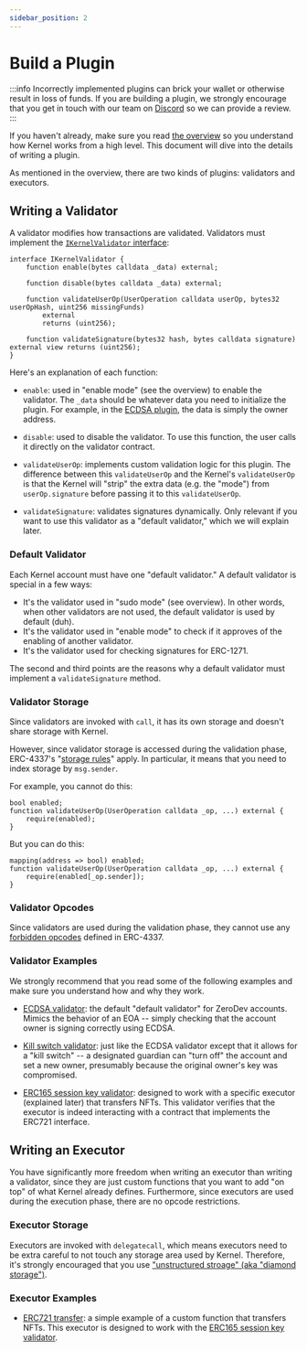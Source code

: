 ```yaml
---
sidebar_position: 2
---
```


# Build a Plugin

:::info
Incorrectly implemented plugins can brick your wallet or otherwise result in loss of funds.  If you are building a plugin, we strongly encourage that you get in touch with our team on [Discord](https://discord.gg/KS9MRaTSjx) so we can provide a review.
:::

If you haven't already, make sure you read [the overview](/extend-wallets/overview) so you understand how Kernel works from a high level.  This document will dive into the details of writing a plugin.

As mentioned in the overview, there are two kinds of plugins: validators and executors.

## Writing a Validator

A validator modifies how transactions are validated.  Validators must implement the [`IKernelValidator` interface](https://github.com/zerodevapp/kernel/blob/main/src/validator/IValidator.sol):

```solidity
interface IKernelValidator {
    function enable(bytes calldata _data) external;

    function disable(bytes calldata _data) external;

    function validateUserOp(UserOperation calldata userOp, bytes32 userOpHash, uint256 missingFunds)
        external
        returns (uint256);

    function validateSignature(bytes32 hash, bytes calldata signature) external view returns (uint256);
}
```

Here's an explanation of each function:

- `enable`: used in "enable mode" (see the overview) to enable the validator.  The `_data` should be whatever data you need to initialize the plugin.  For example, in the [ECDSA plugin](https://github.com/zerodevapp/kernel/blob/main/src/validator/ECDSAValidator.sol), the data is simply the owner address.

- `disable`: used to disable the validator.  To use this function, the user calls it directly on the validator contract.

- `validateUserOp`: implements custom validation logic for this plugin.  The difference between this `validateUserOp` and the Kernel's `validateUserOp` is that the Kernel will "strip" the extra data (e.g. the "mode") from `userOp.signature` before passing it to this `validateUserOp`.

- `validateSignature`: validates signatures dynamically.  Only relevant if you want to use this validator as a "default validator," which we will explain later.

### Default Validator

Each Kernel account must have one "default validator."  A default validator is special in a few ways:

- It's the validator used in "sudo mode" (see overview).  In other words, when other validators are not used, the default validator is used by default (duh).
- It's the validator used in "enable mode" to check if it approves of the enabling of another validator.
- It's the validator used for checking signatures for ERC-1271.

The second and third points are the reasons why a default validator must implement a `validateSignature` method.

### Validator Storage

Since validators are invoked with `call`, it has its own storage and doesn't share storage with Kernel.

However, since validator storage is accessed during the validation phase, ERC-4337's "[storage rules](https://github.com/eth-infinitism/account-abstraction/blob/abff2aca61a8f0934e533d0d352978055fddbd96/eip/EIPS/eip-4337.md#storage-associated-with-an-address)" apply.  In particular, it means that you need to index storage by `msg.sender`.

For example, you cannot do this:

```solidity
bool enabled;
function validateUserOp(UserOperation calldata _op, ...) external {
    require(enabled);
}
```

But you can do this:

```solidity
mapping(address => bool) enabled;
function validateUserOp(UserOperation calldata _op, ...) external {
    require(enabled[_op.sender]);
}
```

### Validator Opcodes

Since validators are used during the validation phase, they cannot use any [forbidden opcodes](https://github.com/eth-infinitism/account-abstraction/blob/abff2aca61a8f0934e533d0d352978055fddbd96/eip/EIPS/eip-4337.md#forbidden-opcodes) defined in ERC-4337.

### Validator Examples

We strongly recommend that you read some of the following examples and make sure you understand how and why they work.

- [ECDSA validator](https://github.com/zerodevapp/kernel/blob/main/src/validator/ECDSAValidator.sol): the default "default validator" for ZeroDev accounts.  Mimics the behavior of an EOA -- simply checking that the account owner is signing correctly using ECDSA.

- [Kill switch validator](https://github.com/zerodevapp/kernel/blob/main/src/validator/KillSwitchValidator.sol): just like the ECDSA validator except that it allows for a "kill switch" -- a designated guardian can "turn off" the account and set a new owner, presumably because the original owner's key was compromised.

- [ERC165 session key validator](https://github.com/zerodevapp/kernel/blob/main/src/validator/ERC165SessionKeyValidator.sol): designed to work with a specific executor (explained later) that transfers NFTs.  This validator verifies that the executor is indeed interacting with a contract that implements the ERC721 interface.

## Writing an Executor

You have significantly more freedom when writing an executor than writing a validator, since they are just custom functions that you want to add "on top" of what Kernel already defines.  Furthermore, since executors are used during the execution phase, there are no opcode restrictions.

### Executor Storage

Executors are invoked with `delegatecall`, which means executors need to be extra careful to not touch any storage area used by Kernel.  Therefore, it's strongly encouraged that you use ["unstructured stroage" (aka "diamond storage")](https://dev.to/mudgen/how-diamond-storage-works-90e).

### Executor Examples

- [ERC721 transfer](https://github.com/zerodevapp/kernel/blob/main/src/actions/ERC721Actions.sol): a simple example of a custom function that transfers NFTs.  This executor is designed to work with the [ERC165 session key validator](https://github.com/zerodevapp/kernel/blob/main/src/validator/ERC165SessionKeyValidator.sol).